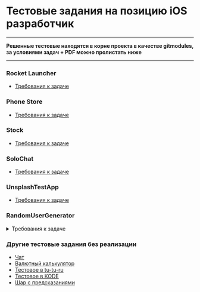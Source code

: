 # Тестовые задания на позицию iOS разработчик 

___

 __Решенные тестовые находятся в корне проекта в качестве gitmodules, за условиями задач + PDF можно пролистать ниже__

___

### Rocket Launcher

- [Требования к задаче](PDF/Kontur_Intership.pdf)

### Phone Store

- [Требования к задаче](PDF/ECommerce.pdf)

### Stock

- [Требования к задаче](https://github.com/eeeyyeeezz/Stock)

### SoloChat

- [Требования к задаче](https://github.com/eeeyyeeezz/SoloChat/blob/main/README.md)

### UnsplashTestApp

- [Требования к задаче](https://github.com/eeeyyeeezz/UnsplashTestApp/blob/main/README.md)

### RandomUserGenerator

<details>
  <summary>Требования к задаче</summary>

___Нажал на кнопку – получил нового юзера___

Апи брать с https://randomuser.me/

Надо отображать:

- Аватарку
- Имя
- Email
- Возраст
- Адрес
- Телефон

  
</details>


### Другие тестовые задания без реализации

- [Чат](PDF/Chat.pdf)
- [Валютный калькулятор](PDF/Calculator.pdf)
- [Тестовое в tu-tu-ru](https://github.com/tutu-ru/hire_ios-test)
- [Тестовое в KODE](https://github.com/appKODE/trainee-test-ios)
- [Шар с предсказаниями](PDF/Ball.pdf)

